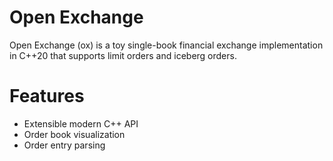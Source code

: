 # Open Exchange

Open Exchange (ox) is a toy single-book financial exchange implementation in C++20 that supports limit orders and iceberg orders.

# Features

- Extensible modern C++ API
- Order book visualization
- Order entry parsing
